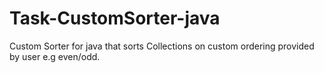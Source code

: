 # Task-CustomSorter-java
Custom Sorter for java that sorts Collections on custom ordering provided by user e.g even/odd.
